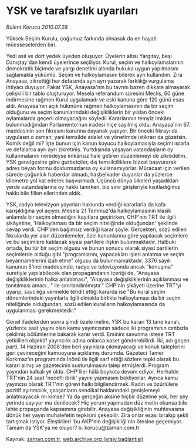 # YSK ve tarafsızlık uyarıları

*Bülent Korucu 2010.07.28*

<td class="columnist-detail">
<p>Yüksek Seçim Kurulu, çoğumuz farkında olmasak da en hayati müesseselerden biri.</p>
<p>
<div id="haberMetinDiv">
<p>Yedi asıl ve dört yedek üyeden oluşuyor. Üyelerin altısı Yargıtay, beşi Danıştay'dan kendi üyelerince seçiliyor. Kurul, seçim ve halkoylamalarının demokratik biçimde ve yargı denetimi altında hukuka uygun yapılmasını sağlamakla yükümlü. Seçim ve halkoylamasını bilerek ayrı kullandım. Zira Anayasa, zikrettiği her defasında ayrı ayrı yazarak farklılığı vurgulama ihtiyacı duyuyor. Fakat YSK, Anayasa'nın bu tavrını bazen dikkate almayarak çelişkili bir tablo oluşturuyor. Mesela referandum süresini Meclis, 60 güne indirmesine rağmen Kurul uygulamadı ve eski kanuna göre 120 günü esas aldı. Anayasa'nın açık hükmüne rağmen halkoylamasının da bir seçim olduğunu ve seçim kanunlarındaki değişikliklerin bir yıldan önceki oylamalarda geçerli olmayacağını söyledi. Kararlarının temyiz imkânı bulunmadığından Parlamento'nun iradesi hiçe sayılmış oldu. Anayasa'nın 67. maddesinin son fıkrasını kararına dayanak yapıyor. Bir önceki fıkrayı da uygulasın o zaman; yani temsilde adalet ve yönetimde istikrarı da gözetsin. Komik değil mi? İşte bunun için kanun koyucu halkoylamasıyla seçimi ısrarla ve defalarca ayrı ayrı zikretmiş. Yurtdışında yaşayan vatandaşların oy kullanmalarını neredeyse imkânsız hale getiren düzenlemeyi de zikredelim. YSK genelgesine göre gurbetçiler, dış temsilciliklere bizzat başvurarak adres beyan formu doldurmazlarsa oy kullanamıyorlar. Müracaat için verilen sürede çoğunluk haberdar olmadı, hasbelkader duyanlar da yüzlerce kilometre yol kat ederek başvurmadı. Üçüncü dünya ülkeleri yaşadıkları yerde vatandaşlarına oy hakkı tanırken, biz sınır girişleriyle kısıtladığımız hakkı bile fiilen ellerinden aldık.
<p>YSK, radyo televizyon yayınları hakkında verdiği kararlarla da kafa karışıklığına yol açıyor. Mesela 21 Temmuz'da halkoylamasının klasik anlamda bir seçim olmadığını kayıtlara geçirirken, CHP'nin TRT ile ilgili şikâyetine, 'Halkoylaması da bir seçim niteliğinde olduğundan' şeklinde cevap verdi. CHP'den bağımsız verdiği karar şöyle: Gerçekten, sözü edilen fıkralarda yer alan düzenlemeler, özel kanunlarına göre yapılacak seçimlere ve bu seçimlere katılacak siyasi partilere ilişkin bulunmaktadır. Halbuki ortada, bu tür bir seçim olgusu ve bunun sonucu olarak siyasi partilerin seçimlerde olduğu gibi "programlarını, yapacakları işleri anlatma ve seçim beyannamelerini izah etme" olgusu da bulunmamaktadır. 3376 sayılı kanunun 5'inci maddesinde, radyo ve televizyonda ancak "konuşma" suretiyle yapılabilecek olan propagandanın içeriği de, "Anayasa değişikliklerinin halka anlatılması", "Anayasa değişikliklerinin açıklanması ve tanıtılması amacı..." ile sınırlandırılmıştır." CHP'nin şikâyeti üzerine TRT'yi uyarıp, savcılığa vermekle tehdit ettiği kararda ise "Bu kural seçim dönemlerindeki yayınlarla ilgili olmakla birlikte halkoylaması da bir seçim niteliğinde olduğundan, sözü edilen kuralların halkoylamasında da uygulanması gerekmektedir."
<p>Genel ifadelerden sonra şimdi özele inelim. YSK bu kararı 13 tane kanalı, yüzlerce saat yayını olan kamu yayıncısının sadece iki programının cımbızla çekilmiş bölümlerine bakarak karar verdi. Eminim savunma istese TRT yetkilileri objektif yayıncılık adına onlarca kaset gönderebilirdi. İki, adı geçen parti, 14 Haziran 2008'den beri yayınlara çıkmayacağı ve konuk taleplerini geri çevireceğini kamuoyuna açıklamış durumda. Gazeteci Tamer Korkmaz'ın programında İnönü ile ilgili sarf ettiği sözlere tepki olarak bu kararı almış ve gazetecinin susturulmasını talep etmişlerdi. Program yayından kalkalı yıl oldu. CHP'liler hâlâ boykota devam ediyor. Herhalde TRT'nin 24 saat 'necefli ibrik' yayını yapmasını bekliyorlar. Ayrıca kamu yayıncısı olarak TRT'nin görevi halkı bilgilendirmek. Kadın ve özürlülere pozitif ayırımcılık, çalışanların sendikal haklarındaki genişlemeyi anlatmayacak mı kimse? Ya da gerçeğin aksine hiçbir düzelme yok, her şey yerinde sayıyor mu denilecek? Hiç yorum yapmadan düz metin okunsa bile lehte propaganda kapsamına girebilir. Anayasa değişikliğinin muhtevasına dönük her yayın muhalefetin tepkisini çekebilir. Zira onlar esası bırakıp şekli tartışmak istiyor. Eleştirileri 'bu AKP'nin değişikliği'nin ötesine geçemiyor. Tamam da YSK'ya ne oluyor? b. korucu@zaman.com.tr</p></p></p></div>
</p>
<a href="http://web.archive.org/web/20110105195623/mailto:b.korucu@zaman.com.tr">
</a></td>

Kaynak: [zaman.com.tr](http://zaman.com.tr/yazar.do?yazino=1009419), [web.archive.org (arşiv bağlantısı)](http://web.archive.org/web/20110105195623/http://www.zaman.com.tr/yazar.do?yazino=1009419)
